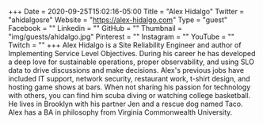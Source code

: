 +++
Date = 2020-09-25T15:02:16-05:00
Title = "Alex Hidalgo"
Twitter = "ahidalgosre"
Website = "https://alex-hidalgo.com"
Type = "guest"
Facebook = ""
Linkedin = ""
GitHub = ""
Thumbnail = "img/guests/ahidalgo.jpg"
Pinterest = ""
Instagram = ""
YouTube = ""
Twitch = ""
+++
Alex Hidalgo is a Site Reliability Engineer and author of Implementing Service Level Objectives. During his career he has developed a deep love for sustainable operations, proper observability, and using SLO data to drive discussions and make decisions. Alex's previous jobs have included IT support, network security, restaurant work, t-shirt design, and hosting game shows at bars. When not sharing his passion for technology with others, you can find him scuba diving or watching college basketball. He lives in Brooklyn with his partner Jen and a rescue dog named Taco. Alex has a BA in philosophy from Virginia Commonwealth University.
